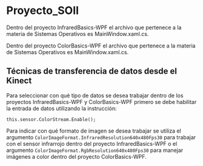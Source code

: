 # Proyecto_SOII

Dentro del proyecto InfraredBasics-WPF el archivo que pertenece a la materia de Sistemas Operativos es MainWindow.xaml.cs.

Dentro del proyecto ColorBasics-WPF el archivo que pertenece a la materia de Sistemas Operativos es MainWindow.xaml.cs.


## Técnicas de transferencia de datos desde el Kinect


Para seleccionar con qué tipo de datos se desea trabajar dentro de los proyectos InfraredBasics-WPF y ColorBasics-WPF primero se debe habilitar la entrada de datos utilizando la instrucción: 

```this.sensor.ColorStream.Enable();```

Para indicar con qué formato de imagen se desea trabajar se utiliza el argumento `ColorImageFormat.InfraredResolution640x480Fps30` para trabajar con el sensor infrarrojo dentro del proyecto InfraredBasics-WPF o el argumento `ColorImageFormat.RgbResolution640x480Fps30` para manejar imágenes a color dentro del proyecto ColorBasics-WPF.
